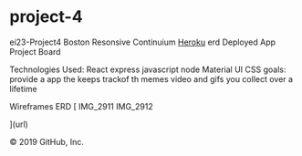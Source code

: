 # project-4
ei23-Project4
Boston Resonsive Continuium
<a href ="https://immense-forest-65187.herokuapp.com/">Heroku</a>
<a herf =" https://user-images.githubusercontent.com/4977418/67112079-67ce1380-f1a4-11e9-83d4-ced884fb57d2.png">erd</a>
Deployed App Project Board 



Technologies Used: React express javascript node Material UI CSS 
goals: provide a app the keeps trackof th memes video and gifs you collect over a lifetime

Wireframes ERD [ IMG_2911 IMG_2912

](url)

© 2019 GitHub, Inc.
